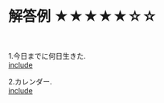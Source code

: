 # 解答例 ★★★★★☆☆
<br>

1.今日までに何日生きた.  
[include](star_5/lifetime.c)

2.カレンダー.  
[include](star_5/calendar.c)

